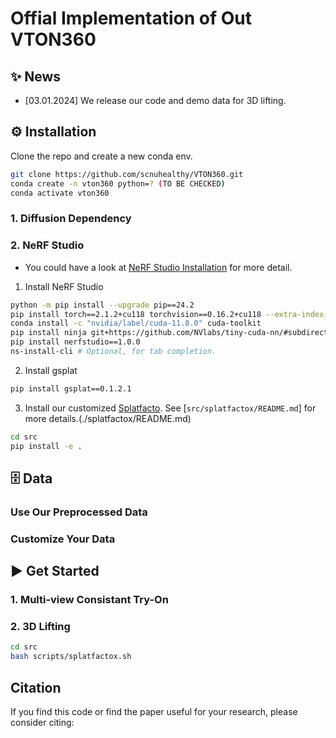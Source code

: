 # Offial Implementation of Out VTON360

## ✨ News
- [03.01.2024] We release our code and demo data for 3D lifting.

## ⚙️ Installation

Clone the repo and create a new conda env.
```bash
git clone https://github.com/scnuhealthy/VTON360.git
conda create -n vton360 python=? (TO BE CHECKED)
conda activate vton360
```


### 1. Diffusion Dependency

### 2. NeRF Studio

* You could have a look at [NeRF Studio Installation](https://docs.nerf.studio/quickstart/installation.html) for more detail.

1. Install NeRF Studio
```bash
python -m pip install --upgrade pip==24.2
pip install torch==2.1.2+cu118 torchvision==0.16.2+cu118 --extra-index-url https://download.pytorch.org/whl/cu118
conda install -c "nvidia/label/cuda-11.8.0" cuda-toolkit
pip install ninja git+https://github.com/NVlabs/tiny-cuda-nn/#subdirectory=bindings/torch
pip install nerfstudio==1.0.0
ns-install-cli # Optional, for tab completion.
```

2. Install gsplat
```bash
pip install gsplat==0.1.2.1
```

3. Install our customized [Splatfacto](https://docs.nerf.studio/nerfology/methods/splat.html). See [`src/splatfactox/README.md`] for more details.(./splatfactox/README.md)
```bash
cd src
pip install -e .
```


## 🗄️ Data

### Use Our Preprocessed Data

### Customize Your Data

## :arrow_forward: Get Started

### 1. Multi-view Consistant Try-On

### 2. 3D Lifting

```bash
cd src
bash scripts/splatfactox.sh
```

## Citation
If you find this code or find the paper useful for your research, please consider citing:
```

```